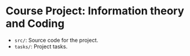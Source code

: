 # Course Project: Information theory and Coding

- `src/`: Source code for the project.
- `tasks/`: Project tasks.